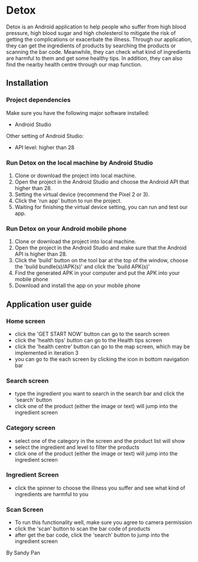 # Detox

Detox is an Android application to help people who suffer from high blood pressure, high blood sugar and high cholesterol to mitigate the risk of getting the complications or exacerbate the illness. Through our application, they can get the ingredients of products by searching the products or scanning the bar code. Meanwhile, they can check what kind of ingredients are harmful to them and get some healthy tips. In addition, they can also find the nearby health centre through our map function. 

## Installation

### Project dependencies

Make sure you have the following major software installed:

- Android Studio

Other setting of Android Studio:

- API level: higher than 28

### Run Detox on the local machine by Android Studio

1. Clone or download the project into local machine.
2. Open the project in the Android Studio and choose the Android API that higher than 28.
3. Setting the virtual device (recommend the Pixel 2 or 3).
4. Click the 'run app' button to run the project.
5. Waiting for finishing the virtual device setting, you can run and test our app.

### Run Detox on your Android mobile phone

1. Clone or download the project into local machine.
2. Open the project in the Android Studio and make sure that the Android API is higher than 28.
3. Click the 'build' button on the tool bar at the top of the window, choose the 'build bundle(s)/APK(s)' and click the 'build APK(s)'
4. Find the generated APK in your computer and put the APK into your mobile phone
5. Download and install the app on your mobile phone

## Application user guide

### Home screen

- click the 'GET START NOW' button can go to the search screen
- click the 'health tips' button can go to the Health tips screen
- click the 'health centre' button can go to the map screen, which may be implemented in iteration 3
- you can go to the each screen by clicking the icon in bottom navigation bar

### Search screen

- type the ingredient you want to search in the search bar and click the 'search' button
- click one of the product (either the image or text) will jump into the ingredient screen

### Category screen

- select one of the category in the screen and the product list will show
- select the ingredient and level to filter the products
- click one of the product (either the image or text) will jump into the ingredient screen

### Ingredient Screen

- click the spinner to choose the illness you suffer and see what kind of ingredients are harmful to you

### Scan Screen

- To run this functionality well, make sure you agree to camera permission
- click the 'scan' button to scan the bar code of products
- after get the bar code, click the 'search' button to jump into the ingredient screen

By Sandy Pan


